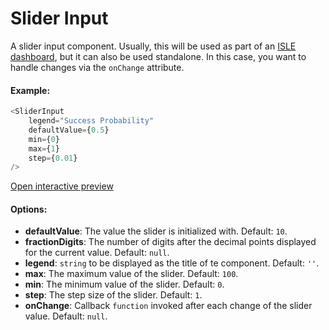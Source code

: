 # Slider Input

A slider input component. Usually, this will be used as part of an [ISLE dashboard](dashboard.md), but it can also be used standalone. In this case, you want to handle changes via the `onChange` attribute. 

#### Example:

``` js
<SliderInput
    legend="Success Probability"
    defaultValue={0.5}
    min={0}
    max={1}
    step={0.01}
/>
```

[Open interactive preview](https://isle.heinz.cmu.edu/components/slider-input/)

#### Options:

* __defaultValue__: The value the slider is initialized with. Default: `10`.
* __fractionDigits__: The number of digits after the decimal points displayed for the current value. Default: `null`.
* __legend__: `string` to be displayed as the title of te component. Default: `''`.
* __max__: The maximum value of the slider. Default: `100`.
* __min__: The minimum value of the slider. Default: `0`.
* __step__: The step size of the slider. Default: `1`.
* __onChange__: Callback `function` invoked after each change of the slider value. Default: `null`.
